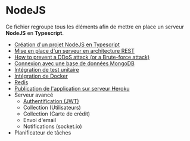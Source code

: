 # NodeJS

Ce fichier regroupe tous les éléments afin de mettre en place un serveur **NodeJS** en **Typescript**.

- [Création d'un projet NodeJS en Typescript](create-node-typescript-project.md)
- [Mise en place d'un serveur en architecture REST](express-rest-architecture.md)
- [How to prevent a DDoS attack (or a Brute-force attack)](ddos.md)
- [Connexion avec une base de données MongoDB](mongodb.md)
- [Intégration de test unitaire](jest-installation.md)
- [Intégration de Docker](docker.md)
- [Redis](redis.md)
- [Publication de l'application sur serveur Heroku](heroku.md)
- Serveur avancé
  - [Authentification (JWT)](auth.md)
  - Collection (Utilisateurs)
  - Collection (Carte de crédit)
  - Envoi d'email
  - Notifications (socket.io)
- Planificateur de tâches
